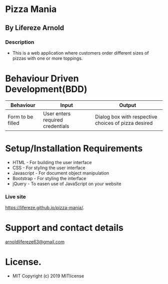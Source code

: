 # Pizza Mania
## By Lifereze Arnold
### Description
* This is a web application where customers order different sizes of pizzas with one or more toppings.
# Behaviour Driven Development(BDD)


| Behaviour | Input | Output |
| ------------- | ------------- | ------------- |
| Form to be filled  | User enters required credentials  | Dialog box with respective choices of pizza desired |

# Setup/Installation Requirements
- HTML - For building the user interface
- CSS - For styling the user interface
- Javascript - For document object manipulation
- Bootstrap - For styling the interface
- jQuery - To easen use of JavaScript on your website

### Live site

https://lifereze.github.io/pizza-mania/.
# Support and contact details

arnoldlifereze63@gmail.com

# License.
* MIT Copyright (c) 2019 MITlicense
